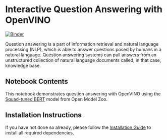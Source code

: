 # Interactive Question Answering with OpenVINO

[![Binder](https://mybinder.org/badge_logo.svg)](https://mybinder.org/v2/gh/openvinotoolkit/openvino_notebooks/HEAD?filepath=notebooks%2F213-question-answering%2F213-question-answering.ipynb)

Question answering is a part of information retrieval and natural language processing (NLP), which is able to answer questions posed by humans in a natural language. Question answering systems can pull answers from an unstructured collection of natural language documents called, in that case, knowledge base.

## Notebook Contents

This notebook demonstrates question answering with OpenVINO using the [Squad-tuned BERT](https://github.com/openvinotoolkit/open_model_zoo/tree/master/models/intel/bert-small-uncased-whole-word-masking-squad-int8-0002) model from Open Model Zoo.

## Installation Instructions

If you have not done so already, please follow the [Installation Guide](../../README.md) to install all required dependencies.
